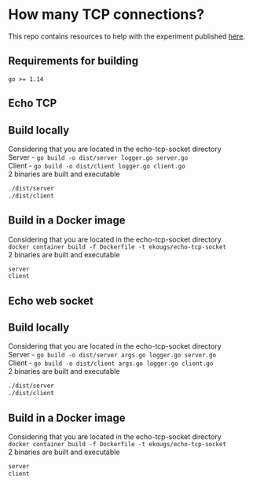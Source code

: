 # How many TCP connections?

This repo contains resources to help with the experiment published [here](https://example.com).

## Requirements for building
```
go >= 1.14
```

## Echo TCP
## Build locally
Considering that you are located in the echo-tcp-socket directory  
Server - `go build -o dist/server logger.go server.go`  
Client - `go build -o dist/client logger.go client.go`  
2 binaries are built and executable
```bash
./dist/server
./dist/client
```

## Build in a Docker image
Considering that you are located in the echo-tcp-socket directory  
`docker container build -f Dockerfile -t ekougs/echo-tcp-socket`  
2 binaries are built and executable
```bash
server
client
```

## Echo web socket
## Build locally
Considering that you are located in the echo-tcp-socket directory  
Server - `go build -o dist/server args.go logger.go server.go`  
Client - `go build -o dist/client args.go logger.go client.go`  
2 binaries are built and executable
```bash
./dist/server
./dist/client
```

## Build in a Docker image
Considering that you are located in the echo-tcp-socket directory  
`docker container build -f Dockerfile -t ekougs/echo-tcp-socket`  
2 binaries are built and executable
```bash
server
client
```
